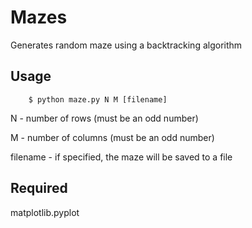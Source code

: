 Mazes
=====

Generates random maze using a backtracking algorithm

Usage
-----
        $ python maze.py N M [filename]

N - number of rows (must be an odd number)

M - number of columns (must be an odd number)

filename - if specified, the maze will be saved to a file

Required
--------

matplotlib.pyplot
